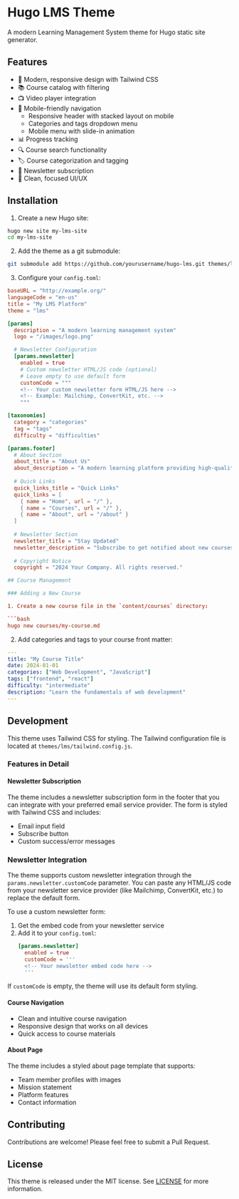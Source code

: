 # Hugo LMS Theme

A modern Learning Management System theme for Hugo static site generator.

## Features

- 🎨 Modern, responsive design with Tailwind CSS
- 📚 Course catalog with filtering
- 📺 Video player integration
- 📱 Mobile-friendly navigation
  - Responsive header with stacked layout on mobile
  - Categories and tags dropdown menu
  - Mobile menu with slide-in animation
- 📊 Progress tracking
- 🔍 Course search functionality
- 🏷️ Course categorization and tagging
- 📧 Newsletter subscription
- 🎯 Clean, focused UI/UX

## Installation

1. Create a new Hugo site:
```bash
hugo new site my-lms-site
cd my-lms-site
```

2. Add the theme as a git submodule:
```bash
git submodule add https://github.com/yourusername/hugo-lms.git themes/lms
```

3. Configure your `config.toml`:
```toml
baseURL = "http://example.org/"
languageCode = "en-us"
title = "My LMS Platform"
theme = "lms"

[params]
  description = "A modern learning management system"
  logo = "/images/logo.png"

  # Newsletter Configuration
  [params.newsletter]
    enabled = true
    # Custom newsletter HTML/JS code (optional)
    # Leave empty to use default form
    customCode = """
    <!-- Your custom newsletter form HTML/JS here -->
    <!-- Example: Mailchimp, ConvertKit, etc. -->
    """

[taxonomies]
  category = "categories"
  tag = "tags"
  difficulty = "difficulties"

[params.footer]
  # About Section
  about_title = "About Us"
  about_description = "A modern learning platform providing high-quality courses in web development, programming, and data science."
  
  # Quick Links
  quick_links_title = "Quick Links"
  quick_links = [
    { name = "Home", url = "/" },
    { name = "Courses", url = "/" },
    { name = "About", url = "/about" }
  ]
  
  # Newsletter Section
  newsletter_title = "Stay Updated"
  newsletter_description = "Subscribe to get notified about new courses and learning resources."
  
  # Copyright Notice
  copyright = "2024 Your Company. All rights reserved."

## Course Management

### Adding a New Course

1. Create a new course file in the `content/courses` directory:

```bash
hugo new courses/my-course.md
```

2. Add categories and tags to your course front matter:

```yaml
---
title: "My Course Title"
date: 2024-01-01
categories: ["Web Development", "JavaScript"]
tags: ["frontend", "react"]
difficulty: "intermediate"
description: "Learn the fundamentals of web development"
---
```

## Development

This theme uses Tailwind CSS for styling. The Tailwind configuration file is located at `themes/lms/tailwind.config.js`.

### Features in Detail

#### Newsletter Subscription
The theme includes a newsletter subscription form in the footer that you can integrate with your preferred email service provider. The form is styled with Tailwind CSS and includes:
- Email input field
- Subscribe button
- Custom success/error messages

### Newsletter Integration

The theme supports custom newsletter integration through the `params.newsletter.customCode` parameter. You can paste any HTML/JS code from your newsletter service provider (like Mailchimp, ConvertKit, etc.) to replace the default form.

To use a custom newsletter form:

1. Get the embed code from your newsletter service
2. Add it to your `config.toml`:
   ```toml
   [params.newsletter]
     enabled = true
     customCode = '''
     <!-- Your newsletter embed code here -->
     '''
   ```

If `customCode` is empty, the theme will use its default form styling.

#### Course Navigation
- Clean and intuitive course navigation
- Responsive design that works on all devices
- Quick access to course materials

#### About Page
The theme includes a styled about page template that supports:
- Team member profiles with images
- Mission statement
- Platform features
- Contact information

## Contributing

Contributions are welcome! Please feel free to submit a Pull Request.

## License

This theme is released under the MIT license. See [LICENSE](./LICENSE) for more information.
